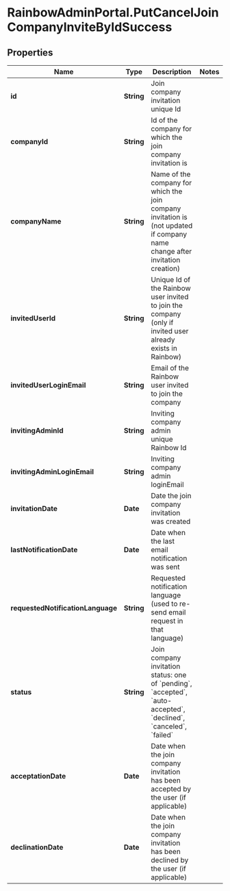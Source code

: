 # RainbowAdminPortal.PutCancelJoinCompanyInviteByIdSuccess

## Properties

Name | Type | Description | Notes
------------ | ------------- | ------------- | -------------
**id** | **String** | Join company invitation unique Id | 
**companyId** | **String** | Id of the company for which the join company invitation is | 
**companyName** | **String** | Name of the company for which the join company invitation is (not updated if company name change after invitation creation) | 
**invitedUserId** | **String** | Unique Id of the Rainbow user invited to join the company (only if invited user already exists in Rainbow) | 
**invitedUserLoginEmail** | **String** | Email of the Rainbow user invited to join the company | 
**invitingAdminId** | **String** | Inviting company admin unique Rainbow Id | 
**invitingAdminLoginEmail** | **String** | Inviting company admin loginEmail | 
**invitationDate** | **Date** | Date the join company invitation was created | 
**lastNotificationDate** | **Date** | Date when the last email notification was sent | 
**requestedNotificationLanguage** | **String** | Requested notification language (used to re-send email request in that language) | 
**status** | **String** | Join company invitation status: one of &#x60;pending&#x60;, &#x60;accepted&#x60;, &#x60;auto-accepted&#x60;, &#x60;declined&#x60;, &#x60;canceled&#x60;, &#x60;failed&#x60; | 
**acceptationDate** | **Date** | Date when the join company invitation has been accepted by the user (if applicable) | 
**declinationDate** | **Date** | Date when the join company invitation has been declined by the user (if applicable) | 



